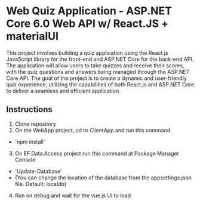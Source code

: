 # Web Quiz Application - ASP.NET Core 6.0 Web API w/ React.JS + materialUI

This project involves building a quiz application using the React.js JavaScript library for the front-end and ASP.NET Core for the back-end API. The application will allow users to take quizzes and receive their scores, with the quiz questions and answers being managed through the ASP.NET Core API. The goal of the project is to create a dynamic and user-friendly quiz experience, utilizing the capabilities of both React.js and ASP.NET Core to deliver a seamless and efficient application.

## Instructions
1. Clone repository
2. On the WebApp project, cd to ClientApp and run this command 
  - 'npm install'
3. On EF.Data.Access project run this command at Package Manager Console
  - 'Update-Database'
  - (You can change the location of the database from the appsettings.json file. Default: localdb)
4. Run on debug and wait for the vue.js UI to load
